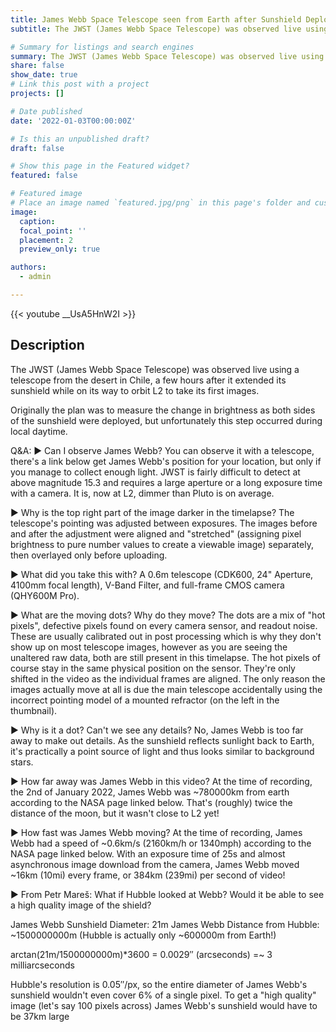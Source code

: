```yaml
---
title: James Webb Space Telescope seen from Earth after Sunshield Deployment
subtitle: The JWST (James Webb Space Telescope) was observed live using a telescope from the desert in Chile, a few hours after it extended its sunshield while on its way to orbit L2 to take its first images. 

# Summary for listings and search engines
summary: The JWST (James Webb Space Telescope) was observed live using a telescope from the desert in Chile, a few hours after it extended its sunshield while on its way to orbit L2 to take its first images. 
share: false
show_date: true
# Link this post with a project
projects: []

# Date published
date: '2022-01-03T00:00:00Z'

# Is this an unpublished draft?
draft: false

# Show this page in the Featured widget?
featured: false

# Featured image
# Place an image named `featured.jpg/png` in this page's folder and customize its options here.
image:
  caption: 
  focal_point: ''
  placement: 2
  preview_only: true

authors:
  - admin

---
```


{{< youtube __UsA5HnW2I >}}

## Description

The JWST (James Webb Space Telescope) was observed live using a telescope from the desert in Chile, a few hours after it extended its sunshield while on its way to orbit L2 to take its first images. 

Originally the plan was to measure the change in brightness as both sides of the sunshield were deployed, but unfortunately this step occurred during local daytime. 

Q&A:
► Can I observe James Webb?
You can observe it with a telescope, there's a link below get James Webb's position for your location, but only if you manage to collect enough light. JWST is fairly difficult to detect at above magnitude 15.3 and requires a large aperture or a long exposure time with a camera. It is, now at L2, dimmer than Pluto is on average. 

► Why is the top right part of the image darker in the timelapse?
The telescope's pointing was adjusted between exposures. The images before and after the adjustment were aligned and "stretched" (assigning pixel brightness to pure number values to create a viewable image) separately, then overlayed only before uploading. 

► What did you take this with?
A 0.6m telescope (CDK600, 24" Aperture, 4100mm focal length), V-Band Filter, and full-frame CMOS camera (QHY600M Pro). 

► What are the moving dots? Why do they move?
The dots are a mix of "hot pixels", defective pixels found on every camera sensor, and readout noise. These are usually calibrated out in post processing which is why they don't show up on most telescope images, however as you are seeing the unaltered raw data, both are still present in this timelapse. The hot pixels of course stay in the same physical position on the sensor. They're only shifted in the video as the individual frames are aligned. The only reason the images actually move at all is due the main telescope accidentally using the incorrect pointing model of a mounted refractor (on the left in the thumbnail). 

► Why is it a dot? Can't we see any details?
No, James Webb is too far away to make out details. As the sunshield reflects sunlight back to Earth, it's practically a point source of light and thus looks similar to background stars. 

► How far away was James Webb in this video?
At the time of recording, the 2nd of January 2022, James Webb was ~780000km from earth according to the NASA page linked below. That's (roughly) twice the distance of the moon, but it wasn't close to L2 yet! 

► How fast was James Webb moving?
At the time of recording, James Webb had a speed of ~0.6km/s (2160km/h or 1340mph) according to the NASA page linked below. With an exposure time of 25s and almost asynchronous image download from the camera, James Webb moved ~16km (10mi) every frame, or 384km (239mi) per second of video!

► From Petr Mareš: What if Hubble looked at Webb? Would it be able to see a high quality image of the shield?

James Webb Sunshield Diameter: 21m 
James Webb Distance from Hubble: ~1500000000m (Hubble is actually only ~600000m from Earth!)

arctan(21m/1500000000m)*3600 = 0.0029″ (arcseconds) =~ 3 milliarcseconds

Hubble's resolution is 0.05″/px, so the entire diameter of James Webb's sunshield wouldn't even cover 6% of a single pixel. To get a "high quality" image (let's say 100 pixels across) James Webb's sunshield would have to be 37km large
